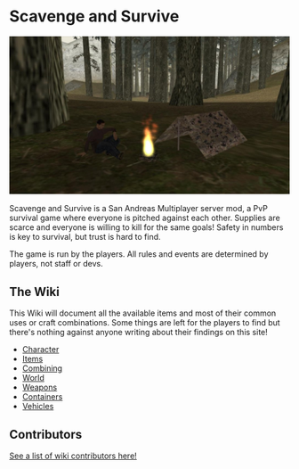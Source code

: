 # Scavenge and Survive

![tent campfire](imgs/TentCampfire.jpg)

Scavenge and Survive is a San Andreas Multiplayer server mod, a PvP survival
game where everyone is pitched against each other. Supplies are scarce and
everyone is willing to kill for the same goals! Safety in numbers is key to
survival, but trust is hard to find.

The game is run by the players. All rules and events are determined by players,
not staff or devs.

## The Wiki

This Wiki will document all the available items and most of their common uses or
craft combinations. Some things are left for the players to find but there's
nothing against anyone writing about their findings on this site!

- [Character](/wiki/character.md)
- [Items](/wiki/items.md)
- [Combining](/wiki/combining.md)
- [World](/wiki/world.md)
- [Weapons](/wiki/weapons.md)
- [Containers](/wiki/containers.md)
- [Vehicles](/wiki/vehicles.md)

## Contributors

[See a list of wiki contributors here!](contributors.md)
